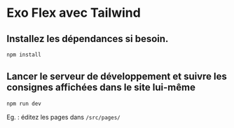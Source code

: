 # Exo Flex avec Tailwind

## Installez les dépendances si besoin.

```sh
npm install
```

## Lancer le serveur de développement et suivre les consignes affichées dans le site lui-même

```sh
npm run dev
```

Eg. : éditez les pages dans `/src/pages/`

